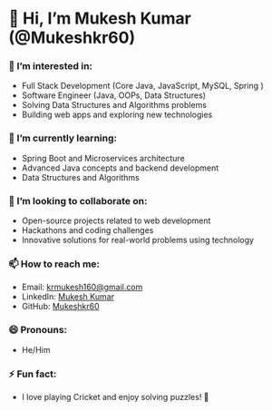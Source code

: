 # 👋 Hi, I’m Mukesh Kumar (@Mukeshkr60)

### 👀 I’m interested in:
- Full Stack Development (Core Java, JavaScript, MySQL, Spring  )
- Software Engineer (Java, OOPs, Data Structures)
- Solving Data Structures and Algorithms problems
- Building web apps and exploring new technologies


### 🌱 I’m currently learning:
- Spring Boot and Microservices architecture
- Advanced Java concepts and backend development
- Data Structures and Algorithms

### 💞️ I’m looking to collaborate on:
- Open-source projects related to web development
- Hackathons and coding challenges
- Innovative solutions for real-world problems using technology

### 📫 How to reach me:
- Email: [krmukesh160@gmail.com](mailto:krmukesh160@gmail.com)
- LinkedIn: [Mukesh Kumar](https://www.linkedin.com/in/mukesh-kumar60/)
- GitHub: [Mukeshkr60](https://github.com/Mukeshkr60)

### 😄 Pronouns:
- He/Him

### ⚡ Fun fact:
- I love playing Cricket and enjoy solving puzzles! 🧩


<!---
Mukeshkr60/Mukeshkr60 is a ✨ special ✨ repository because its `README.md` (this file) appears on your GitHub profile.
You can click the Preview link to take a look at your changes.
--->
